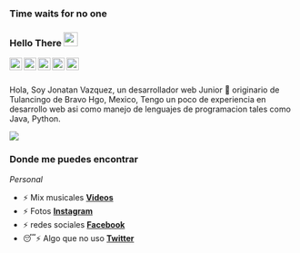 ### Time waits for no one

### Hello There   <img src="https://media.giphy.com/media/hvRJCLFzcasrR4ia7z/giphy.gif" width="25px">

<a href="https://twitter.com/Jonavts">
  <img align="left" alt="Jonatan Vazquez | Twitter" width="22px" src="https://cdn.jsdelivr.net/npm/simple-icons@v3/icons/twitter.svg" />
</a>

<a href="https://www.linkedin.com/in/jonatan-vazquez-tellez-497418180/">
  <img align="left" alt="jonatan LinkdeIN" width="22px" src="https://cdn.jsdelivr.net/npm/simple-icons@v3/icons/linkedin.svg" />
</a>

<a href="https://www.instagram.com/jona_vt/">
  <img align="left" alt="jonatan Instagram" width="22px" src="https://cdn.jsdelivr.net/npm/simple-icons@v3/icons/instagram.svg" />
</a>

<a href="https://www.reddit.com/user/Jonavts1">
  <img align="left" alt="jonatan Reddit" width="22px" src="https://cdn.jsdelivr.net/npm/simple-icons@v3/icons/reddit.svg" />
</a>

<a href="https://www.youtube.com/channel/UCh2nFjuedBHfsrlrJ6nm6Kg">
  <img align="left" alt="jonatan Youtube" width="22px" src="https://cdn.jsdelivr.net/npm/simple-icons@v3/icons/youtube.svg" />
</a>

<br />

<br>

Hola, Soy Jonatan Vazquez, un desarrollador web Junior 🚀 originario de Tulancingo de Bravo Hgo, Mexico, Tengo un poco de experiencia en desarrollo web asi como manejo de lenguajes de programacion tales como Java, Python.
<br>

<img  src="https://ximhai.com/img/programando.gif" />
  


### Donde me puedes encontrar

_Personal_
* :zap: Mix musicales **[Videos](https://www.youtube.com/channel/UCh2nFjuedBHfsrlrJ6nm6Kg)** 
* :zap:  Fotos **[Instagram](https://www.instagram.com/jona_vt/)** 
* :zap:  redes sociales **[Facebook](https://www.facebook.com/jona.vazqueztellez)** 
* :sleeping::zap:  Algo que no uso **[Twitter](https://twitter.com/hebertdev1)**
